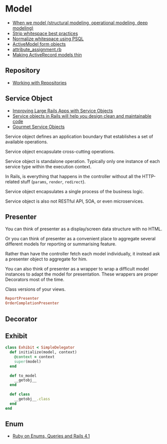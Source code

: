 # Model

* [When we model (structural modeling, operational modeling, deep modeling)](http://therealadam.com/2015/06/30/when-we-model/)
* [Strip whitespace best practices](http://stackoverflow.com/questions/3268053/rails-before-validation-strip-whitespace-best-practices)
* [Normalize whitespace using PSQL](https://wiki.postgresql.org/wiki/Normalize_whitespace)
* [ActiveModel form objects](https://robots.thoughtbot.com/activemodel-form-objects)
* [attribute_assignment.rb](https://github.com/rails/rails/blob/master/activemodel/lib/active_model/attribute_assignment.rb)
* [Making ActiveRecord models thin](http://solnic.eu/2011/08/01/making-activerecord-models-thin.html)

## Repository

* [Working with Repositories](http://hawkins.io/2014/04/working_with_repositories/)

## Service Object

* [Improving Large Rails Apps with Service Objects](http://aaronlasseigne.com/2016/04/27/improving-large-rails-apps-with-service-objects/)
* [Service objects in Rails will help you design clean and maintainable code](https://www.netguru.co/blog/service-objects-in-rails-will-help)
* [Gourmet Service Objects](http://brewhouse.io/blog/2014/04/30/gourmet-service-objects.html)

Service object defines an application boundary that establishes a set of available operations.

Service object encapsulate cross-cutting operations.

Service object is standalone operation. Typically only one instance of each service type within the execution context.

In Rails, is everything that happens in the controller without all the HTTP-related stuff (`params`, `render`, `redirect`).

Service object encapsulates a single process of the business logic.

Service object is also not RESTful API, SOA, or even microservices.

## Presenter

You can think of presenter as a display/screen data structure with no HTML.

Or you can think of presenter as a convenient place to aggregate several different models for reporting or summarising feature.

Rather than have the controller fetch each model individually, it instead ask a presenter object to aggregate for him.

You can also think of presenter as a wrapper to wrap a difficult model instances to adapt the model for presentation. These wrappers are proper Decorators most of the time.

Class versions of your views.

```ruby
ReportPresenter
OrderCompletionPresenter
```

## Decorator

## Exhibit

```ruby
class Exhibit < SimpleDelegator
  def initialize(model, context)
    @context = context
    super(model)
  end
  
  def to_model
    __getobj__
  end
  
  def class
    __getobj__.class
  end
end
```

## Enum

* [Ruby on Enums, Queries and Rails 4.1](https://hackhands.com/ruby-on-enums-queries-and-rails-4-1/)